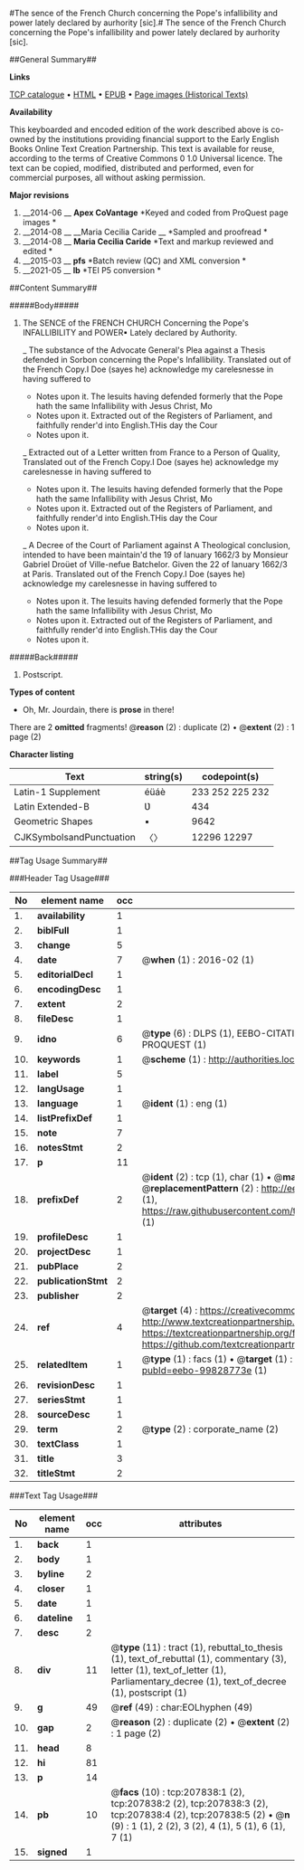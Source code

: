 #The sence of the French Church concerning the Pope's infallibility and power lately declared by aurhority [sic].#
The sence of the French Church concerning the Pope's infallibility and power lately declared by aurhority [sic].

##General Summary##

**Links**

[TCP catalogue](http://www.ota.ox.ac.uk/tcp/)  • 
[HTML](http://tei.it.ox.ac.uk/tcp/Texts-HTML/free/B29/B29625.html)  • 
[EPUB](http://tei.it.ox.ac.uk/tcp/Texts-EPUB/free/B29/B29625.epub) • 
[Page images (Historical Texts)](https://historicaltexts.jisc.ac.uk/eebo-99828773e)

**Availability**

This keyboarded and encoded edition of the work described above is co-owned by the
    institutions providing financial support to the Early English Books Online Text Creation
    Partnership. This text is available for reuse, according to the terms of  Creative Commons 0 1.0 Universal
    licence. The text can be copied, modified, distributed and performed, even for commercial
    purposes, all without asking permission.

**Major revisions**

1. __2014-06 __ __Apex CoVantage__ *Keyed and coded from ProQuest page images *
1. __2014-08 __ __Maria Cecilia Caride __ *Sampled and proofread *
1. __2014-08 __ __Maria Cecilia Caride__ *Text and markup reviewed and edited *
1. __2015-03 __ __pfs__ *Batch review (QC) and XML conversion *
1. __2021-05 __ __lb__ *TEI P5 conversion *

##Content Summary##

#####Body#####

1. The SENCE of the FRENCH CHURCH Concerning the Pope's INFALLIBILITY and POWER▪ Lately declared by Authority.

    _ The substance of the Advocate General's Plea against a Thesis defended in Sorbon concerning the Pope's Infallibility.
Translated out of the French Copy.I Doe (sayes he) acknowledge my carelesnesse in having suffered to
      * Notes upon it.
The Iesuits having defended formerly that the Pope hath the same Infallibility with Jesus Christ, Mo
      * Notes upon it.
Extracted out of the Registers of Parliament, and faithfully render'd into English.THis day the Cour
      * Notes upon it.

    _ Extracted out of a Letter written from France to a Person of Quality,
Translated out of the French Copy.I Doe (sayes he) acknowledge my carelesnesse in having suffered to
      * Notes upon it.
The Iesuits having defended formerly that the Pope hath the same Infallibility with Jesus Christ, Mo
      * Notes upon it.
Extracted out of the Registers of Parliament, and faithfully render'd into English.THis day the Cour
      * Notes upon it.

    _ A Decree of the Court of Parliament against A Theological conclusion, intended to have been maintain'd the 19 of Ianuary 1662/3 by Monsieur Gabriel Droüet of Ville-nefue Batchelor. Given the 22 of Ianuary 1662/3 at Paris.
Translated out of the French Copy.I Doe (sayes he) acknowledge my carelesnesse in having suffered to
      * Notes upon it.
The Iesuits having defended formerly that the Pope hath the same Infallibility with Jesus Christ, Mo
      * Notes upon it.
Extracted out of the Registers of Parliament, and faithfully render'd into English.THis day the Cour
      * Notes upon it.

#####Back#####

1. Postscript.

**Types of content**

  * Oh, Mr. Jourdain, there is **prose** in there!

There are 2 **omitted** fragments! 
 @__reason__ (2) : duplicate (2)  •  @__extent__ (2) : 1 page (2)

**Character listing**


|Text|string(s)|codepoint(s)|
|---|---|---|
|Latin-1 Supplement|éüáè|233 252 225 232|
|Latin Extended-B|Ʋ|434|
|Geometric Shapes|▪|9642|
|CJKSymbolsandPunctuation|〈〉|12296 12297|

##Tag Usage Summary##

###Header Tag Usage###

|No|element name|occ|attributes|
|---|---|---|---|
|1.|__availability__|1||
|2.|__biblFull__|1||
|3.|__change__|5||
|4.|__date__|7| @__when__ (1) : 2016-02 (1)|
|5.|__editorialDecl__|1||
|6.|__encodingDesc__|1||
|7.|__extent__|2||
|8.|__fileDesc__|1||
|9.|__idno__|6| @__type__ (6) : DLPS (1), EEBO-CITATION (1), VID (1), EEBO-PROQUEST (1), STC (1), PROQUEST (1)|
|10.|__keywords__|1| @__scheme__ (1) : http://authorities.loc.gov/ (1)|
|11.|__label__|5||
|12.|__langUsage__|1||
|13.|__language__|1| @__ident__ (1) : eng (1)|
|14.|__listPrefixDef__|1||
|15.|__note__|7||
|16.|__notesStmt__|2||
|17.|__p__|11||
|18.|__prefixDef__|2| @__ident__ (2) : tcp (1), char (1)  •  @__matchPattern__ (2) : ([0-9\-]+):([0-9IVX]+) (1), (.+) (1)  •  @__replacementPattern__ (2) : http://eebo.chadwyck.com/downloadtiff?vid=$1&page=$2 (1), https://raw.githubusercontent.com/textcreationpartnership/Texts/master/tcpchars.xml#$1 (1)|
|19.|__profileDesc__|1||
|20.|__projectDesc__|1||
|21.|__pubPlace__|2||
|22.|__publicationStmt__|2||
|23.|__publisher__|2||
|24.|__ref__|4| @__target__ (4) : https://creativecommons.org/publicdomain/zero/1.0/ (1), http://www.textcreationpartnership.org/docs/. (1), https://textcreationpartnership.org/faq/#faq05 (1), https://github.com/textcreationpartnership (1)|
|25.|__relatedItem__|1| @__type__ (1) : facs (1)  •  @__target__ (1) : https://data.historicaltexts.jisc.ac.uk/view?pubId=eebo-99828773e (1)|
|26.|__revisionDesc__|1||
|27.|__seriesStmt__|1||
|28.|__sourceDesc__|1||
|29.|__term__|2| @__type__ (2) : corporate_name (2)|
|30.|__textClass__|1||
|31.|__title__|3||
|32.|__titleStmt__|2||


###Text Tag Usage###

|No|element name|occ|attributes|
|---|---|---|---|
|1.|__back__|1||
|2.|__body__|1||
|3.|__byline__|2||
|4.|__closer__|1||
|5.|__date__|1||
|6.|__dateline__|1||
|7.|__desc__|2||
|8.|__div__|11| @__type__ (11) : tract (1), rebuttal_to_thesis (1), text_of_rebuttal (1), commentary (3), letter (1), text_of_letter (1), Parliamentary_decree (1), text_of_decree (1), postscript (1)|
|9.|__g__|49| @__ref__ (49) : char:EOLhyphen (49)|
|10.|__gap__|2| @__reason__ (2) : duplicate (2)  •  @__extent__ (2) : 1 page (2)|
|11.|__head__|8||
|12.|__hi__|81||
|13.|__p__|14||
|14.|__pb__|10| @__facs__ (10) : tcp:207838:1 (2), tcp:207838:2 (2), tcp:207838:3 (2), tcp:207838:4 (2), tcp:207838:5 (2)  •  @__n__ (9) : 1 (1), 2 (2), 3 (2), 4 (1), 5 (1), 6 (1), 7 (1)|
|15.|__signed__|1||
